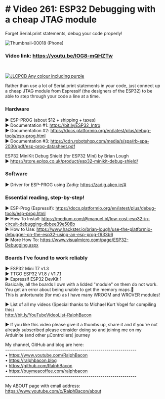 # # Video 261: ESP32 Debugging with a cheap JTAG module  
Forget Serial.print statements, debug your code properly!  

![Thumbnail-00018 (Phone)](https://user-images.githubusercontent.com/20911308/223477128-8d5d9eb0-d804-4ba0-b9f6-d333689c8edf.png)

### Video link: https://youtu.be/lOG8-mQHZTw  
<br>  

[![JLCPCB Any colour including purple](https://user-images.githubusercontent.com/20911308/223475598-b2e00f51-f634-4802-a6c1-336b02c748d6.jpg "JLCPCB - $2 for 2, 4, 8-layer PCBs and more")](https://jlcpcb.com/)  

Rather than use a lot of Serial.print statements in your code, just connect up a cheap JTAG module from Espressif (the designers of the ESP32) to be able to step through your code a line at a time.

### Hardware  
► ESP-PROG (about $12 + shipping + taxes)  
► Documentation #1: https://bit.ly/ESP32_Intro  
► Documentation #2: https://docs.platformio.org/en/latest/plus/debug-tools/esp-prog.html  
► Documentation #3: https://cdn.robotshop.com/media/s/spa/rb-spa-2030/pdf/esp-prog-datasheet.pdf  

ESP32 MiniKit Debug Shield (for ESP32 Mini) by Brian Lough  
► https://store.eplop.co.uk/product/esp32-minikit-debug-shield/  

### Software  
► Driver for ESP-PROG using Zadig: https://zadig.akeo.ie/#  

### Essential reading, step-by-step!  
► ESP-Prog (Espressif): https://docs.platformio.org/en/latest/plus/debug-tools/esp-prog.html  
► How To Install: https://medium.com/@manuel.bl/low-cost-esp32-in-circuit-debugging-dbbee39e508b  
► How to Use: https://www.hackster.io/brian-lough/use-the-platformio-debugger-on-the-esp32-using-an-esp-prog-f633b6  
► More How To: https://www.visualmicro.com/page/ESP32-Debugging.aspx  

### Boards I've found to work reliably  
► ESP32 Mini T7 v1.3  
► TTGO ESP32 V1.8 / V1.7.1  
► Espressif ESP32 DevKit 1  
Basically, all the boards I own with a lidded "module" on them do not work. You get an error about being unable to get the memory maps.🤷  
This is unfortunate (for me) as I have many WROOM and WROVER modules!  

► List of all my videos
(Special thanks to Michael Kurt Vogel for compiling this)  
http://bit.ly/YouTubeVideoList-RalphBacon

► If you like this video please give it a thumbs up, share it and if you're not already subscribed please consider doing so and joining me on my Arduinite (and other μControllers) journey

My channel, GitHub and blog are here:  
\------------------------------------------------------------------  
• https://www.youtube.com/RalphBacon  
• https://ralphbacon.blog  
• https://github.com/RalphBacon  
• https://buymeacoffee.com/ralphbacon  
\------------------------------------------------------------------

My ABOUT page with email address: https://www.youtube.com/c/RalphBacon/about


